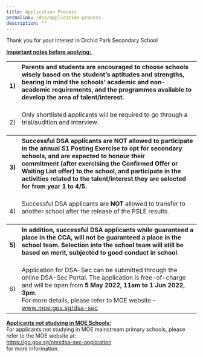 ```yaml
---
title: Application Process
permalink: /dsa/application-process
description: ""
---
```

<p>Thank you for your interest in Orchid Park Secondary School</p>
<p><strong><u>Important notes before applying:&nbsp;</u></strong></p>
<table>
<tbody>
<tr>
<th>1)</th>
<th style="text-align: left;">Parents and students are encouraged to choose schools wisely based on the student&rsquo;s aptitudes and strengths, bearing in mind the schools&rsquo; academic and non-academic requirements, and the programmes available to develop the area of talent/interest.&nbsp;<br /><br /></th>
</tr>
<tr>
<td>2)</td>
<td style="text-align: left;">Only shortlisted applicants will be required to go through a trial/audition and interview.<br /><br /></td>
</tr>
<tr>
<th>3)</th>
<th style="text-align: left;">Successful DSA applicants are&nbsp;NOT&nbsp;allowed to participate in the annual S1 Posting Exercise to opt for secondary schools, and are&nbsp;expected to honour their commitment&nbsp;(after exercising the Confirmed Offer or Waiting List offer) to the school, and participate in the activities related to the talent/interest they are selected for from year 1 to 4/5.<br /><br /></th>
</tr>
<tr>
<td>4)</td>
<td style="text-align: left;">Successful DSA applicants are&nbsp;<strong>NOT</strong>&nbsp;allowed to transfer to another school after the release of the PSLE results.<br /><br /></td>
</tr>
<tr>
<th>5)</th>
<th style="text-align: left;">In addition, successful DSA applicants while guaranteed a place in the CCA, will not be guaranteed a place in the school team. Selection into the school team will still be based on merit, subjected to good conduct in school.<br /><br /></th>
</tr>
<tr>
<td>6)</td>
<td style="text-align: left;">
<div>Application for DSA-Sec can be submitted through the online DSA-Sec Portal. The application is free-of-charge and will be open from&nbsp;<strong>5 May 2022, 11am to 1 Jun 2022, 3pm.</strong>&nbsp;</div>
<div>For more details, please refer to MOE website &ndash;</div>
<div><a href="https://www.moe.gov.sg/secondary/dsa" target="_blank" rel="noopener">www.moe.gov.sg/dsa-sec</a></div>
</td>
</tr>
</tbody>
</table>
<p><strong><u>Applicants not studying in MOE Schools:<br /></u></strong>For applicants not studying in MOE mainstream primary schools, please refer to the MOE website at:<br /><a href="https://go.gov.sg/nmsdsa-sec-application" target="_blank" rel="noopener">https://go.gov.sg/nmsdsa-sec-application</a><br />for more information.</p>